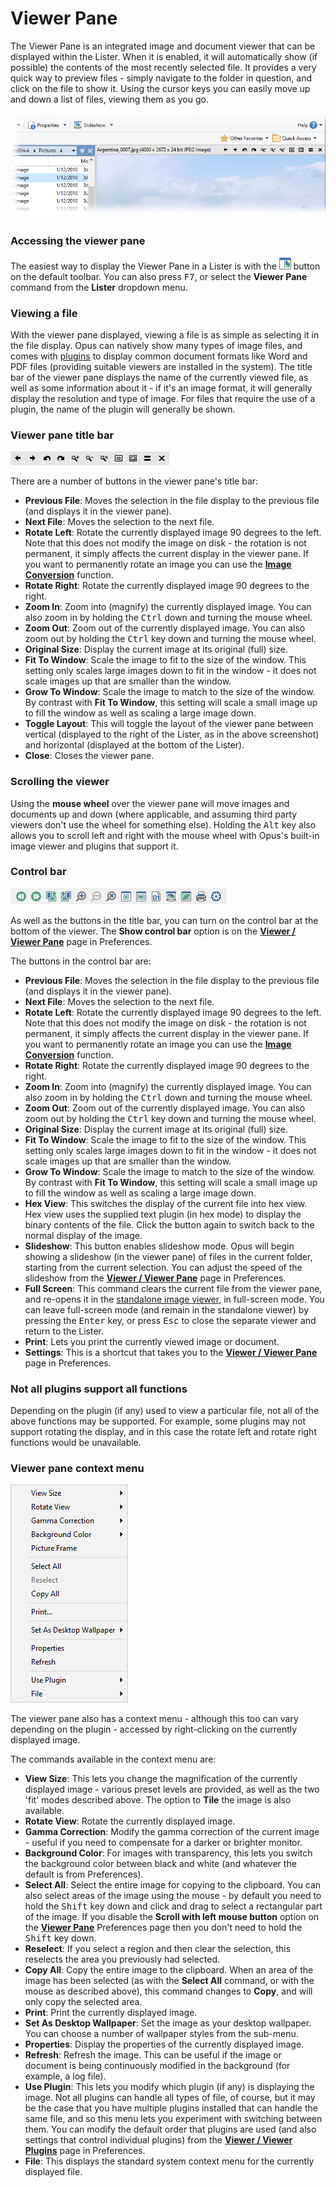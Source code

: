 # Viewer Pane

The Viewer Pane is an integrated image and document viewer that can be displayed within the Lister. When it is enabled, it will automatically show (if possible) the contents of the most recently selected file. It provides a very quick way to preview files - simply navigate to the folder in question, and click on the file to show it. Using the cursor keys you can easily move up and down a list of files, viewing them as you go.

![](/Manual/images/media/13/viewer_pane.png)

### Accessing the viewer pane

The easiest way to display the Viewer Pane in a Lister is with the ![](/Manual/images/media/13/menu_toolbar_-_viewer_pane.png) button on the default toolbar. You can also press <kbd>F7</kbd>, or select the **Viewer Pane** command from the **Lister** dropdown menu.

### Viewing a file

With the viewer pane displayed, viewing a file is as simple as selecting it in the file display. Opus can natively show many types of image files, and comes with [plugins](/Manual/preferences/preferences_categories/viewer/viewer_plugins.md) to display common document formats like Word and PDF files (providing suitable viewers are installed in the system). The title bar of the viewer pane displays the name of the currently viewed file, as well as some information about it - if it's an image format, it will generally display the resolution and type of image. For files that require the use of a plugin, the name of the plugin will generally be shown.

### Viewer pane title bar

![](/Manual/images/media/13/viewerpane_titlebar.png)

There are a number of buttons in the viewer pane's title bar:

- **Previous File**: Moves the selection in the file display to the previous file (and displays it in the viewer pane).
- **Next File**: Moves the selection to the next file.
- **Rotate Left**: Rotate the currently displayed image 90 degrees to the left. Note that this does not modify the image on disk - the rotation is not permanent, it simply affects the current display in the viewer pane. If you want to permanently rotate an image you can use the **[Image Conversion](/Manual/additional_functionality/image_conversion/README.md)** function.
- **Rotate Right**: Rotate the currently displayed image 90 degrees to the right.
- **Zoom In**: Zoom into (magnify) the currently displayed image. You can also zoom in by holding the <kbd>Ctrl</kbd> down and turning the mouse wheel.
- **Zoom Out**: Zoom out of the currently displayed image. You can also zoom out by holding the <kbd>Ctrl</kbd> key down and turning the mouse wheel.
- **Original Size**: Display the current image at its original (full) size.
- **Fit To Window**: Scale the image to fit to the size of the window. This setting only scales large images down to fit in the window - it does not scale images up that are smaller than the window.
- **Grow To Window**: Scale the image to match to the size of the window. By contrast with **Fit To Window**, this setting will scale a small image up to fill the window as well as scaling a large image down.
- **Toggle Layout**: This will toggle the layout of the viewer pane between vertical (displayed to the right of the Lister, as in the above screenshot) and horizontal (displayed at the bottom of the Lister).
- **Close**: Closes the viewer pane.

### Scrolling the viewer

Using the **mouse wheel** over the viewer pane will move images and documents up and down (where applicable, and assuming third party viewers don't use the wheel for something else). Holding the <kbd>Alt</kbd> key also allows you to scroll left and right with the mouse wheel with Opus's built-in image viewer and plugins that support it.

### Control bar

![](/Manual/images/media/13/viewerpane_controlbar.png)

As well as the buttons in the title bar, you can turn on the control bar at the bottom of the viewer. The **Show control bar** option is on the **[Viewer / Viewer Pane](/Manual/preferences/preferences_categories/viewer/viewer_pane.md)** page in Preferences.

The buttons in the control bar are:

- **Previous File**: Moves the selection in the file display to the previous file (and displays it in the viewer pane).
- **Next File**: Moves the selection to the next file.
- **Rotate Left**: Rotate the currently displayed image 90 degrees to the left. Note that this does not modify the image on disk - the rotation is not permanent, it simply affects the current display in the viewer pane. If you want to permanently rotate an image you can use the **[Image Conversion](/Manual/additional_functionality/image_conversion/README.md)** function.
- **Rotate Right**: Rotate the currently displayed image 90 degrees to the right.
- **Zoom In**: Zoom into (magnify) the currently displayed image. You can also zoom in by holding the <kbd>Ctrl</kbd> down and turning the mouse wheel.
- **Zoom Out**: Zoom out of the currently displayed image. You can also zoom out by holding the <kbd>Ctrl</kbd> key down and turning the mouse wheel.
- **Original Size**: Display the current image at its original (full) size.
- **Fit To Window**: Scale the image to fit to the size of the window. This setting only scales large images down to fit in the window - it does not scale images up that are smaller than the window.
- **Grow To Window**: Scale the image to match to the size of the window. By contrast with **Fit To Window**, this setting will scale a small image up to fill the window as well as scaling a large image down.
- **Hex View**: This switches the display of the current file into hex view. Hex view uses the supplied text plugin (in hex mode) to display the binary contents of the file. Click the button again to switch back to the normal display of the image.
- **Slideshow**: This button enables slideshow mode. Opus will begin showing a slideshow (in the viewer pane) of files in the current folder, starting from the current selection. You can adjust the speed of the slideshow from the **[Viewer / Viewer Pane](/Manual/preferences/preferences_categories/viewer/viewer_pane.md)** page in Preferences.
- **Full Screen**: This command clears the current file from the viewer pane, and re-opens it in the [standalone image viewer](/Manual/additional_functionality/viewing_images/README.md), in full-screen mode. You can leave full-screen mode (and remain in the standalone viewer) by pressing the <kbd>Enter</kbd> key, or press <kbd>Esc</kbd> to close the separate viewer and return to the Lister.
- **Print**: Lets you print the currently viewed image or document.
- **Settings**: This is a shortcut that takes you to the **[Viewer / Viewer Pane](/Manual/preferences/preferences_categories/viewer/viewer_pane.md)** page in Preferences.

### Not all plugins support all functions

Depending on the plugin (if any) used to view a particular file, not all of the above functions may be supported. For example, some plugins may not support rotating the display, and in this case the rotate left and rotate right functions would be unavailable.

### Viewer pane context menu

![](/Manual/images/media/13/viewer_pane_context_menu.png)

The viewer pane also has a context menu - although this too can vary depending on the plugin - accessed by right-clicking on the currently displayed image.

The commands available in the context menu are:

- **View Size**: This lets you change the magnification of the currently displayed image - various preset levels are provided, as well as the two 'fit' modes described above. The option to **Tile** the image is also available.
- **Rotate View**: Rotate the currently displayed image.
- **Gamma Correction**: Modify the gamma correction of the current image - useful if you need to compensate for a darker or brighter monitor.
- **Background Color**: For images with transparency, this lets you switch the background color between black and white (and whatever the default is from Preferences).
- **Select All**: Select the entire image for copying to the clipboard. You can also select areas of the image using the mouse - by default you need to hold the <kbd>Shift</kbd> key down and click and drag to select a rectangular part of the image. If you disable the **Scroll with left mouse button** option on the **[Viewer Pane](/Manual/preferences/preferences_categories/viewer/viewer_pane.md)** Preferences page then you don't need to hold the <kbd>Shift</kbd> key down.
- **Reselect**: If you select a region and then clear the selection, this reselects the area you previously had selected.
- **Copy All**: Copy the entire image to the clipboard. When an area of the image has been selected (as with the **Select All** command, or with the mouse as described above), this command changes to **Copy**, and will only copy the selected area.
- **Print**: Print the currently displayed image.
- **Set As Desktop Wallpaper**: Set the image as your desktop wallpaper. You can choose a number of wallpaper styles from the sub-menu.
- **Properties**: Display the properties of the currently displayed image.
- **Refresh**: Refresh the image. This can be useful if the image or document is being continuously modified in the background (for example, a log file).
- **Use Plugin**: This lets you modify which plugin (if any) is displaying the image. Not all plugins can handle all types of file, of course, but it may be the case that you have multiple plugins installed that can handle the same file, and so this menu lets you experiment with switching between them. You can modify the default order that plugins are used (and also settings that control individual plugins) from the **[Viewer / Viewer Plugins](/Manual/preferences/preferences_categories/viewer/viewer_plugins.md)** page in Preferences.
- **File**: This displays the standard system context menu for the currently displayed file.

